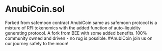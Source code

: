 # AnubiCoin.sol
Forked from safemoon contract
AnubiCoin same as safemoon protocol is a mixture of RFI tokenomics with the added function of auto-liquidity generating protocol. A fork from BEE with some added benefits.
100% community owned and driven - no rug is possible. 
#AnubiCoin join us on our journey safely to the moon!
